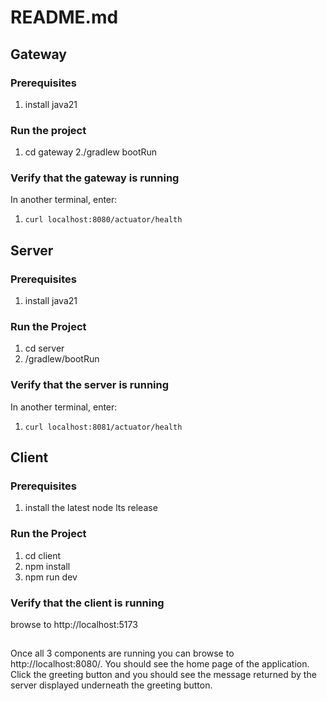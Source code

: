 # README.md

## Gateway

### Prerequisites
1. install java21

### Run the project
1. cd gateway
2./gradlew bootRun

### Verify that the gateway is running
In another terminal, enter:
1. `curl localhost:8080/actuator/health`

## Server

### Prerequisites
1. install java21

### Run the Project
1. cd server
2. /gradlew/bootRun

### Verify that the server is running
In another terminal, enter:
1. `curl localhost:8081/actuator/health`

## Client

### Prerequisites
1. install the latest node lts release

### Run the Project
1. cd client
2. npm install
3. npm run dev

### Verify that the client is running

browse to http://localhost:5173

##

Once all 3 components are running you can browse to
http://localhost:8080/. You should see the home page
of the application. Click the greeting button
and you should see the message returned by the server
displayed underneath the greeting button.



